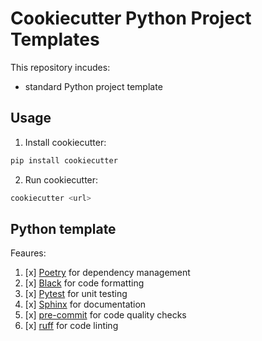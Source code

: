 # Cookiecutter Python Project Templates

This repository incudes:
* standard Python project template

## Usage

1. Install cookiecutter:
```bash
pip install cookiecutter
```

2. Run cookiecutter:
```bash
cookiecutter <url>
```

## Python template

Feaures:
1. [x] [Poetry](https://python-poetry.org/) for dependency management
2. [x] [Black](https://black.readthedocs.io/en/stable/) for code formatting
3. [x] [Pytest](https://docs.pytest.org/en/latest/) for unit testing
4. [x] [Sphinx](https://www.sphinx-doc.org/en/master/) for documentation
5. [x] [pre-commit](https://pre-commit.com/) for code quality checks
6. [x] [ruff](https://github.com/charliermarsh/ruff) for code linting
